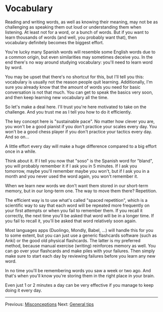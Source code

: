 # Vocabulary

Reading and writing words, as well as knowing their meaning, may not be as challenging as speaking them out loud or understanding them when listening.
At least not for a word, or a bunch of words.
But if you want to learn thousands of words (and well, you probably want that), then vocabulary definitely becomes the biggest effort.

You're lucky many Spanish words will resemble some English words due to a common origin, but even similarities may sometimes deceive you.
In the end there's no way around studying vocabulary: you'll need to learn word by word.

You may be upset that there's no shortcut for this, but I'll tell you this: vocabulary is usually not the reason people quit learning.
Additionally, I'm sure you already know that the amount of words you need for basic conversation is not that much.
You can get to speak the basics very soon, and then keep learning new vocabulary all the time.

So let's make a deal here. I'll trust you're here motivated to take on the challenge.
And you trust me as I tell you how to do it efficiently.

The key concept here is "sustainable pace".
No matter how clever you are, you won't be a good pianist if you don't practice your scales every day.
You won't be a good chess player if you don't practice your tactics every day.
And so on...

A little effort every day will make a huge difference compared to a big effort once in a while.

Think about it.
If I tell you now that "soso" is the Spanish word for "bland", you will probably remember it if I ask you in 5 minutes.
If I ask you tomorrow, maybe you'll remember maybe you won't, but if I ask you in a month and you never used the word again, you won't remember it.

When we learn new words we don't want them stored in our short-term memory, but in our long-term one.
The way to move them there? Repetition.

The efficient way is to use what's called "spaced repetition", which is a scientific way to say that each word will be repeated more frequently on your first attempts or when you fail to remember them.
If you recall it correctly, the next time you'll be asked that word will be in a longer time.
If you fail to recall it, you'll be asked that word relatively soon again.

Most languages apps (Duolingo, Mondly, Babel, ...) will handle this for you to some extent, but you can just use a generic flashcards software (such as Anki) or the good old physical flashcards.
The latter is my preferred method, because manual exercise (writing) reinforces memory as well.
You can go over your flashcards and make piles with your failures. Then simply make sure to start each day by reviewing failures before you learn any new word.

In no time you'll be remembering words you saw a week or two ago.
And that's when you'll know you're storing them in the right place in your brain.

Even just 1 or 2 minutes a day can be very effective if you manage to keep doing it every day.

---

Previous: [Misconceptions](misconceptions.html)
Next: [General tips](general_tips.html)
